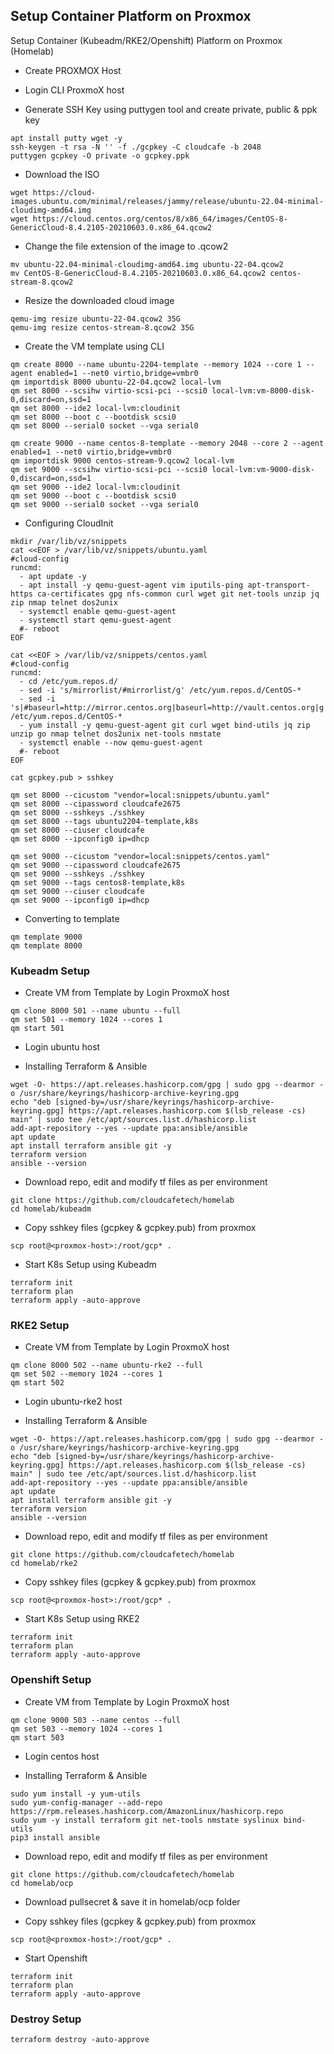 ## Setup Container Platform on Proxmox
Setup Container (Kubeadm/RKE2/Openshift) Platform on Proxmox (Homelab)

- Create PROXMOX Host

- Login CLI ProxmoX host

- Generate SSH Key using puttygen tool and create private, public & ppk key

```
apt install putty wget -y
ssh-keygen -t rsa -N '' -f ./gcpkey -C cloudcafe -b 2048
puttygen gcpkey -O private -o gcpkey.ppk
```
- Download the ISO 

```
wget https://cloud-images.ubuntu.com/minimal/releases/jammy/release/ubuntu-22.04-minimal-cloudimg-amd64.img
wget https://cloud.centos.org/centos/8/x86_64/images/CentOS-8-GenericCloud-8.4.2105-20210603.0.x86_64.qcow2
```

- Change the file extension of the image to .qcow2

```
mv ubuntu-22.04-minimal-cloudimg-amd64.img ubuntu-22-04.qcow2
mv CentOS-8-GenericCloud-8.4.2105-20210603.0.x86_64.qcow2 centos-stream-8.qcow2
```

- Resize the downloaded cloud image

```
qemu-img resize ubuntu-22-04.qcow2 35G
qemu-img resize centos-stream-8.qcow2 35G
```

- Create the VM template using CLI

```
qm create 8000 --name ubuntu-2204-template --memory 1024 --core 1 --agent enabled=1 --net0 virtio,bridge=vmbr0
qm importdisk 8000 ubuntu-22-04.qcow2 local-lvm
qm set 8000 --scsihw virtio-scsi-pci --scsi0 local-lvm:vm-8000-disk-0,discard=on,ssd=1
qm set 8000 --ide2 local-lvm:cloudinit
qm set 8000 --boot c --bootdisk scsi0
qm set 8000 --serial0 socket --vga serial0

qm create 9000 --name centos-8-template --memory 2048 --core 2 --agent enabled=1 --net0 virtio,bridge=vmbr0
qm importdisk 9000 centos-stream-9.qcow2 local-lvm
qm set 9000 --scsihw virtio-scsi-pci --scsi0 local-lvm:vm-9000-disk-0,discard=on,ssd=1
qm set 9000 --ide2 local-lvm:cloudinit
qm set 9000 --boot c --bootdisk scsi0
qm set 9000 --serial0 socket --vga serial0
```

- Configuring CloudInit

```
mkdir /var/lib/vz/snippets
cat <<EOF > /var/lib/vz/snippets/ubuntu.yaml
#cloud-config
runcmd:
  - apt update -y
  - apt install -y qemu-guest-agent vim iputils-ping apt-transport-https ca-certificates gpg nfs-common curl wget git net-tools unzip jq zip nmap telnet dos2unix
  - systemctl enable qemu-guest-agent
  - systemctl start qemu-guest-agent
  #- reboot
EOF

cat <<EOF > /var/lib/vz/snippets/centos.yaml
#cloud-config
runcmd:
  - cd /etc/yum.repos.d/
  - sed -i 's/mirrorlist/#mirrorlist/g' /etc/yum.repos.d/CentOS-*
  - sed -i 's|#baseurl=http://mirror.centos.org|baseurl=http://vault.centos.org|g' /etc/yum.repos.d/CentOS-*
  - yum install -y qemu-guest-agent git curl wget bind-utils jq zip unzip go nmap telnet dos2unix net-tools nmstate
  - systemctl enable --now qemu-guest-agent
  #- reboot
EOF

cat gcpkey.pub > sshkey

qm set 8000 --cicustom "vendor=local:snippets/ubuntu.yaml"
qm set 8000 --cipassword cloudcafe2675
qm set 8000 --sshkeys ./sshkey
qm set 8000 --tags ubuntu2204-template,k8s
qm set 8000 --ciuser cloudcafe
qm set 8000 --ipconfig0 ip=dhcp

qm set 9000 --cicustom "vendor=local:snippets/centos.yaml"
qm set 9000 --cipassword cloudcafe2675
qm set 9000 --sshkeys ./sshkey
qm set 9000 --tags centos8-template,k8s
qm set 9000 --ciuser cloudcafe
qm set 9000 --ipconfig0 ip=dhcp
```
- Converting to template

```
qm template 9000
qm template 8000
```

### Kubeadm Setup

- Create VM from Template by Login ProxmoX host

```
qm clone 8000 501 --name ubuntu --full
qm set 501 --memory 1024 --cores 1
qm start 501
```

- Login ubuntu host

- Installing Terraform & Ansible

```
wget -O- https://apt.releases.hashicorp.com/gpg | sudo gpg --dearmor -o /usr/share/keyrings/hashicorp-archive-keyring.gpg
echo "deb [signed-by=/usr/share/keyrings/hashicorp-archive-keyring.gpg] https://apt.releases.hashicorp.com $(lsb_release -cs) main" | sudo tee /etc/apt/sources.list.d/hashicorp.list
add-apt-repository --yes --update ppa:ansible/ansible
apt update
apt install terraform ansible git -y
terraform version
ansible --version
```
- Download repo, edit and modify tf files as per environment

```
git clone https://github.com/cloudcafetech/homelab
cd homelab/kubeadm
```
- Copy sshkey files (gcpkey & gcpkey.pub) from proxmox

```scp root@<proxmox-host>:/root/gcp* .```

- Start K8s Setup using Kubeadm

```
terraform init
terraform plan 
terraform apply -auto-approve
```

### RKE2 Setup

- Create VM from Template by Login ProxmoX host

```
qm clone 8000 502 --name ubuntu-rke2 --full
qm set 502 --memory 1024 --cores 1
qm start 502
```

- Login ubuntu-rke2 host

- Installing Terraform & Ansible

```
wget -O- https://apt.releases.hashicorp.com/gpg | sudo gpg --dearmor -o /usr/share/keyrings/hashicorp-archive-keyring.gpg
echo "deb [signed-by=/usr/share/keyrings/hashicorp-archive-keyring.gpg] https://apt.releases.hashicorp.com $(lsb_release -cs) main" | sudo tee /etc/apt/sources.list.d/hashicorp.list
add-apt-repository --yes --update ppa:ansible/ansible
apt update
apt install terraform ansible git -y
terraform version
ansible --version
```

- Download repo, edit and modify tf files as per environment

```
git clone https://github.com/cloudcafetech/homelab
cd homelab/rke2
```

- Copy sshkey files (gcpkey & gcpkey.pub) from proxmox

```scp root@<proxmox-host>:/root/gcp* .```

- Start K8s Setup using RKE2

```
terraform init
terraform plan 
terraform apply -auto-approve
```

### Openshift Setup

- Create VM from Template by Login ProxmoX host

```
qm clone 9000 503 --name centos --full
qm set 503 --memory 1024 --cores 1
qm start 503
```

- Login centos host

- Installing Terraform & Ansible

```
sudo yum install -y yum-utils
sudo yum-config-manager --add-repo https://rpm.releases.hashicorp.com/AmazonLinux/hashicorp.repo
sudo yum -y install terraform git net-tools nmstate syslinux bind-utils
pip3 install ansible
```

- Download repo, edit and modify tf files as per environment

```
git clone https://github.com/cloudcafetech/homelab
cd homelab/ocp
```

- Download pullsecret & save it in homelab/ocp folder

- Copy sshkey files (gcpkey & gcpkey.pub) from proxmox

```scp root@<proxmox-host>:/root/gcp* .```

- Start Openshift

```
terraform init
terraform plan 
terraform apply -auto-approve
```

### Destroy Setup 

```terraform destroy -auto-approve```
